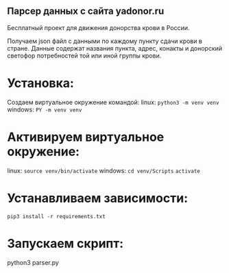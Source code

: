 ## Парсер данных с сайта yadonor.ru

Бесплатный проект для движения донорства крови в России.

Получаем json файл с данными по каждому пункту сдачи крови в стране. 
Данные содержат названия пункта, адрес, конакты и донорский светофор
потребностей той или иной группы крови.

# Установка:

Создаем виртуальное окружение командой:
linux: ```python3 -m venv venv```
windows: ```PY -m venv venv```

# Активируем виртуальное окружение:
linux: ```source venv/bin/activate```
windows: ```cd venv/Scripts```
         ```activate```
         
# Устанавливаем зависимости:
```pip3 install -r requirements.txt```

# Запускаем скрипт:
python3 parser.py
